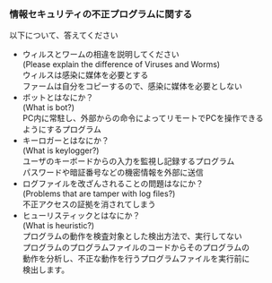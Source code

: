 ### 情報セキュリティの不正プログラムに関する<br />
以下について、答えてください<br />

* ウィルスとワームの相違を説明してください<br />
(Please explain the difference of Viruses and Worms)<br /> 
ウィルスは感染に媒体を必要とする<br />
ファームは自分をコピーするので、感染に媒体を必要としない<br />
* ボットとはなにか？<br />
(What is bot?)<br /> 
PC内に常駐し、外部からの命令によってリモートでPCを操作できる<br />
ようにするプログラム<br />
* キーロガーとはなにか？<br />
(What is keylogger?)<br />
ユーザのキーボードからの入力を監視し記録するプログラム<br />
パスワードや暗証番号などの機密情報を外部に送信<br />
* ログファイルを改ざんされることの問題はなにか？<br />
(Problems that are tamper with log files?)<br />
不正アクセスの証拠を消されてしまう
* ヒューリスティックとはなにか？<br />
(What is heuristic?)<br />
プログラムの動作を検査対象とした検出方法で、実行してない<br />
プログラムのプログラムファイルのコードからそのプログラムの<br />
動作を分析し、不正な動作を行うプログラムファイルを実行前に<br />
検出します。
